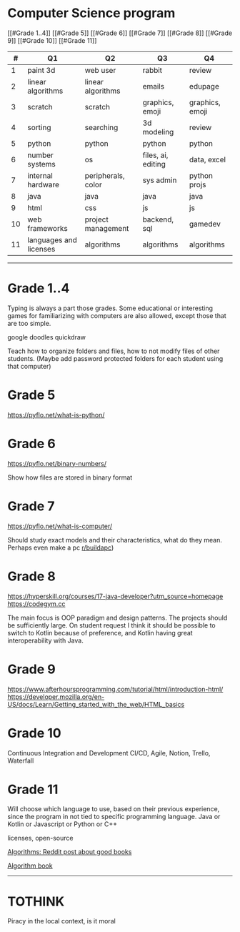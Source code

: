 # Computer Science program

[[#Grade 1..4]] [[#Grade 5]] [[#Grade 6]] [[#Grade 7]] [[#Grade 8]] [[#Grade 9]] [[#Grade 10]] [[#Grade 11]] 

| #   | Q1                     | Q2                 | Q3                 | Q4              |
| --- | ---------------------- | ------------------ | ------------------ | --------------- |
| 1   | paint 3d               | web user           | rabbit             | review          |
| 2   | linear algorithms      | linear algorithms  | emails             | edupage         |
| 3   | scratch                | scratch            | graphics, emoji    | graphics, emoji |
| 4   | sorting                | searching          | 3d modeling        | review          |
| 5   | python                 | python             | python             | python          |
| 6   | number systems         | os                 | files, ai, editing | data, excel     |
| 7   | internal hardware      | peripherals, color | sys admin          | python projs    |
| 8   | java<br>               | java               | java               | java            |
| 9   | html                   | css                | js                 | js              |
| 10  | web frameworks         | project management | backend, sql       | gamedev         |
| 11  | languages and licenses | algorithms         | algorithms         | algorithms      |

---
# Grade 1..4
Typing is always a part those grades. Some educational or interesting games for familiarizing with computers are also allowed, except those that are too simple.

google doodles
quickdraw


Teach how to organize folders and files, how to not modify files of other students. (Maybe add password protected folders for each student using that computer)
# Grade 5
https://pyflo.net/what-is-python/
# Grade 6
https://pyflo.net/binary-numbers/

Show how files are stored in binary format
# Grade 7
https://pyflo.net/what-is-computer/

Should study exact models and their characteristics, what do they mean. Perhaps even make a pc [r/buildapc](https://www.reddit.com/r/buildapc/))
# Grade 8
https://hyperskill.org/courses/17-java-developer?utm_source=homepage
https://codegym.cc

The main focus is OOP paradigm and design patterns. The projects should be sufficiently large. On student request I think it should be possible to switch to Kotlin because of preference, and Kotlin having great interoperability with Java. 
# Grade 9
https://www.afterhoursprogramming.com/tutorial/html/introduction-html/
https://developer.mozilla.org/en-US/docs/Learn/Getting_started_with_the_web/HTML_basics
# Grade 10
Continuous Integration and Development CI/CD, Agile, Notion, Trello, Waterfall
# Grade 11
Will choose which language to use, based on their previous experience, since the program in not tied to specific programming language. Java or Kotlin or Javascript or Python or C++

licenses, open-source

[Algorithms: Reddit post about good books](https://www.reddit.com/r/algorithms/comments/i8qb3k/good_books_learning_about_algorithms_from_very/?rdt=39471)

[Algorithm book](https://edu.anarcho-copy.org/Algorithm/grokking-algorithms-illustrated-programmers-curious.pdf)


---
# TOTHINK

Piracy in the local context, is it moral


